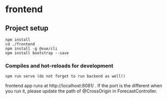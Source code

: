 # frontend

## Project setup
```
npm install
cd ./frontend
npm install -g @vue/cli
npm install bootstrap --save
```

### Compiles and hot-reloads for development
```
npm run serve (do not forget to run backend as well!)
```
frontend app runs at http://localhost:8081/ . If the port is the different when you run it, please update the path of @CrossOrigin in ForecastController.

